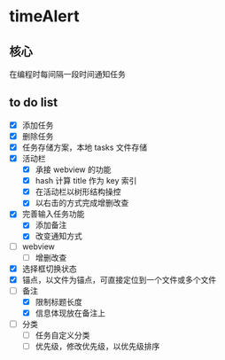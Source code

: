 # timeAlert

## 核心

在编程时每间隔一段时间通知任务

## to do list

-   [x] 添加任务
-   [x] 删除任务
-   [x] 任务存储方案，本地 tasks 文件存储
-   [x] 活动栏
    -   [x] 承接 webview 的功能
    -   [x] hash 计算 title 作为 key 索引
    -   [x] 在活动栏以树形结构操控
    -   [x] 以右击的方式完成增删改查
-   [x] 完善输入任务功能
    -   [x] 添加备注
    -   [x] 改变通知方式

-   [ ] webview
    -   [ ] 增删改查
-   [x] 选择框切换状态
-   [x] 锚点，以文件为锚点，可直接定位到一个文件或多个文件
-   [ ] 备注
    -   [x] 限制标题长度
    -   [x] 信息体现放在备注上
-   [ ] 分类
    -   [ ] 任务自定义分类
    -   [ ] 优先级，修改优先级，以优先级排序
